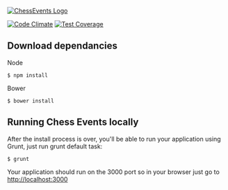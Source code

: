 [![ChessEvents Logo](http://www.chessevents.co.uk/modules/core/img/brand/logo.png)](http://www.chessevents.co.uk)

[![Code Climate](https://codeclimate.com/github/ChessEvents/App/badges/gpa.svg)](https://codeclimate.com/github/ChessEvents/App)
[![Test Coverage](https://codeclimate.com/github/ChessEvents/App/badges/coverage.svg)](https://codeclimate.com/github/ChessEvents/App/coverage)

## Download dependancies

Node

```
$ npm install
```

Bower

```
$ bower install
```

## Running Chess Events locally
After the install process is over, you'll be able to run your application using Grunt, just run grunt default task:

```
$ grunt
```

Your application should run on the 3000 port so in your browser just go to [http://localhost:3000](http://localhost:3000)
                            